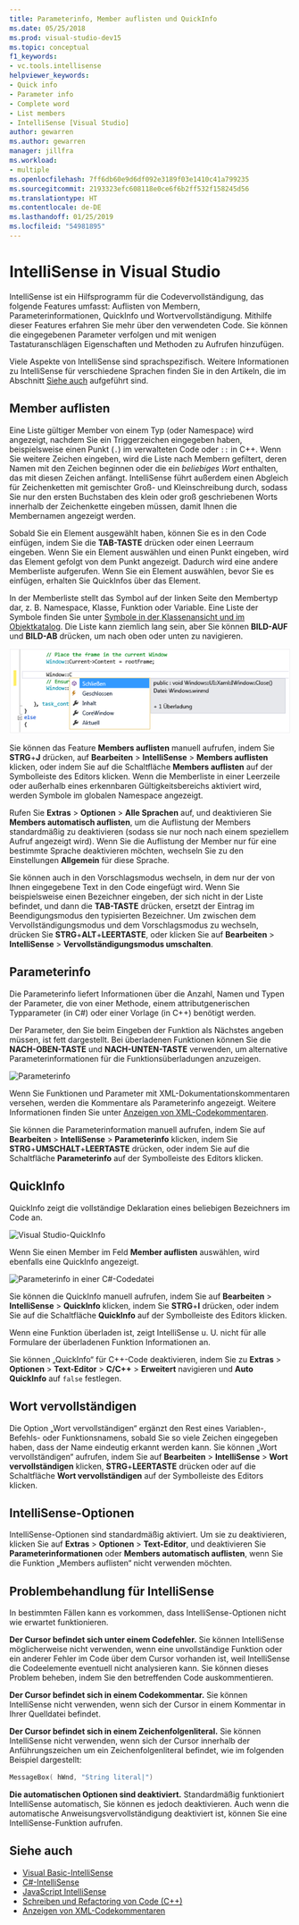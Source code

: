 ```yaml
---
title: Parameterinfo, Member auflisten und QuickInfo
ms.date: 05/25/2018
ms.prod: visual-studio-dev15
ms.topic: conceptual
f1_keywords:
- vc.tools.intellisense
helpviewer_keywords:
- Quick info
- Parameter info
- Complete word
- List members
- IntelliSense [Visual Studio]
author: gewarren
ms.author: gewarren
manager: jillfra
ms.workload:
- multiple
ms.openlocfilehash: 7ff6db60e9d6df092e3189f03e1410c41a799235
ms.sourcegitcommit: 2193323efc608118e0ce6f6b2ff532f158245d56
ms.translationtype: HT
ms.contentlocale: de-DE
ms.lasthandoff: 01/25/2019
ms.locfileid: "54981895"
---
```

# <a name="intellisense-in-visual-studio"></a>IntelliSense in Visual Studio

IntelliSense ist ein Hilfsprogramm für die Codevervollständigung, das folgende Features umfasst: Auflisten von Membern, Parameterinformationen, QuickInfo und Wortvervollständigung. Mithilfe dieser Features erfahren Sie mehr über den verwendeten Code. Sie können die eingegebenen Parameter verfolgen und mit wenigen Tastaturanschlägen Eigenschaften und Methoden zu Aufrufen hinzufügen.

Viele Aspekte von IntelliSense sind sprachspezifisch. Weitere Informationen zu IntelliSense für verschiedene Sprachen finden Sie in den Artikeln, die im Abschnitt [Siehe auch](#see-also) aufgeführt sind.

## <a name="list-members"></a>Member auflisten

Eine Liste gültiger Member von einem Typ (oder Namespace) wird angezeigt, nachdem Sie ein Triggerzeichen eingegeben haben, beispielsweise einen Punkt (`.`) im verwalteten Code oder `::` in C++. Wenn Sie weitere Zeichen eingeben, wird die Liste nach Membern gefiltert, deren Namen mit den Zeichen beginnen oder die ein *beliebiges Wort* enthalten, das mit diesen Zeichen anfängt. IntelliSense führt außerdem einen Abgleich für Zeichenketten mit gemischter Groß- und Kleinschreibung durch, sodass Sie nur den ersten Buchstaben des klein oder groß geschriebenen Worts innerhalb der Zeichenkette eingeben müssen, damit Ihnen die Membernamen angezeigt werden.

Sobald Sie ein Element ausgewählt haben, können Sie es in den Code einfügen, indem Sie die **TAB-TASTE** drücken oder einen Leerraum eingeben. Wenn Sie ein Element auswählen und einen Punkt eingeben, wird das Element gefolgt von dem Punkt angezeigt. Dadurch wird eine andere Memberliste aufgerufen. Wenn Sie ein Element auswählen, bevor Sie es einfügen, erhalten Sie QuickInfos über das Element.

In der Memberliste stellt das Symbol auf der linken Seite den Membertyp dar, z. B. Namespace, Klasse, Funktion oder Variable. Eine Liste der Symbole finden Sie unter [Symbole in der Klassenansicht und im Objektkatalog](../ide/class-view-and-object-browser-icons.md). Die Liste kann ziemlich lang sein, aber Sie können **BILD-AUF** und **BILD-AB** drücken, um nach oben oder unten zu navigieren.

![Visual Studio, Member-Liste](../ide/media/vs2015_intellisense.png)

Sie können das Feature **Members auflisten** manuell aufrufen, indem Sie **STRG**+**J** drücken, auf **Bearbeiten** > **IntelliSense** > **Members auflisten** klicken, oder indem Sie auf die Schaltfläche **Members auflisten** auf der Symbolleiste des Editors klicken. Wenn die Memberliste in einer Leerzeile oder außerhalb eines erkennbaren Gültigkeitsbereichs aktiviert wird, werden Symbole im globalen Namespace angezeigt.

Rufen Sie **Extras** > **Optionen** > **Alle Sprachen** auf, und deaktivieren Sie **Members automatisch auflisten**, um die Auflistung der Members standardmäßig zu deaktivieren (sodass sie nur noch nach einem speziellem Aufruf angezeigt wird). Wenn Sie die Auflistung der Member nur für eine bestimmte Sprache deaktivieren möchten, wechseln Sie zu den Einstellungen **Allgemein** für diese Sprache.

Sie können auch in den Vorschlagsmodus wechseln, in dem nur der von Ihnen eingegebene Text in den Code eingefügt wird. Wenn Sie beispielsweise einen Bezeichner eingeben, der sich nicht in der Liste befindet, und dann die **TAB-TASTE** drücken, ersetzt der Eintrag im Beendigungsmodus den typisierten Bezeichner. Um zwischen dem Vervollständigungsmodus und dem Vorschlagsmodus zu wechseln, drücken Sie **STRG**+**ALT**+**LEERTASTE**, oder klicken Sie auf **Bearbeiten** > **IntelliSense** > **Vervollständigungsmodus umschalten**.

## <a name="parameter-info"></a>Parameterinfo

Die Parameterinfo liefert Informationen über die Anzahl, Namen und Typen der Parameter, die von einer Methode, einem attributgenerischen Typparameter (in C#) oder einer Vorlage (in C++) benötigt werden.

Der Parameter, den Sie beim Eingeben der Funktion als Nächstes angeben müssen, ist fett dargestellt. Bei überladenen Funktionen können Sie die **NACH-OBEN-TASTE** und **NACH-UNTEN-TASTE** verwenden, um alternative Parameterinformationen für die Funktionsüberladungen anzuzeigen.

![Parameterinfo](../ide/media/vs2015_param_info.png)

Wenn Sie Funktionen und Parameter mit XML-Dokumentationskommentaren versehen, werden die Kommentare als Parameterinfo angezeigt. Weitere Informationen finden Sie unter [Anzeigen von XML-Codekommentaren](reference/generate-xml-documentation-comments.md).

Sie können die Parameterinformation manuell aufrufen, indem Sie auf **Bearbeiten** > **IntelliSense** > **Parameterinfo** klicken, indem Sie **STRG**+**UMSCHALT**+**LEERTASTE** drücken, oder indem Sie auf die Schaltfläche **Parameterinfo** auf der Symbolleiste des Editors klicken.

## <a name="quick-info"></a>QuickInfo

QuickInfo zeigt die vollständige Deklaration eines beliebigen Bezeichners im Code an.

![Visual Studio-QuickInfo](../ide/media/vs2015_quick_info.png)

Wenn Sie einen Member im Feld **Member auflisten** auswählen, wird ebenfalls eine QuickInfo angezeigt.

![Parameterinfo in einer C&#35;-Codedatei](../ide/media/vs2015_paraminfo.png)

Sie können die QuickInfo manuell aufrufen, indem Sie auf **Bearbeiten** > **IntelliSense** > **QuickInfo** klicken, indem Sie **STRG**+**I** drücken, oder indem Sie auf die Schaltfläche **QuickInfo** auf der Symbolleiste des Editors klicken.

Wenn eine Funktion überladen ist, zeigt IntelliSense u. U. nicht für alle Formulare der überladenen Funktion Informationen an.

Sie können „QuickInfo“ für C++-Code deaktivieren, indem Sie zu **Extras** > **Optionen** > **Text-Editor** > **C/C++** > **Erweitert** navigieren und **Auto QuickInfo** auf `false` festlegen.

## <a name="complete-word"></a>Wort vervollständigen

Die Option „Wort vervollständigen“ ergänzt den Rest eines Variablen-, Befehls- oder Funktionsnamens, sobald Sie so viele Zeichen eingegeben haben, dass der Name eindeutig erkannt werden kann. Sie können „Wort vervollständigen“ aufrufen, indem Sie auf **Bearbeiten** > **IntelliSense** > **Wort vervollständigen** klicken, **STRG**+**LEERTASTE** drücken oder auf die Schaltfläche **Wort vervollständigen** auf der Symbolleiste des Editors klicken.

## <a name="intellisense-options"></a>IntelliSense-Optionen

IntelliSense-Optionen sind standardmäßig aktiviert. Um sie zu deaktivieren, klicken Sie auf **Extras** > **Optionen** > **Text-Editor**, und deaktivieren Sie **Parameterinformationen** oder **Members automatisch auflisten**, wenn Sie die Funktion „Members auflisten“ nicht verwenden möchten.

## <a name="troubleshoot-intellisense"></a>Problembehandlung für IntelliSense

In bestimmten Fällen kann es vorkommen, dass IntelliSense-Optionen nicht wie erwartet funktionieren.

**Der Cursor befindet sich unter einem Codefehler.** Sie können IntelliSense möglicherweise nicht verwenden, wenn eine unvollständige Funktion oder ein anderer Fehler im Code über dem Cursor vorhanden ist, weil IntelliSense die Codeelemente eventuell nicht analysieren kann. Sie können dieses Problem beheben, indem Sie den betreffenden Code auskommentieren.

**Der Cursor befindet sich in einem Codekommentar.** Sie können IntelliSense nicht verwenden, wenn sich der Cursor in einem Kommentar in Ihrer Quelldatei befindet.

**Der Cursor befindet sich in einem Zeichenfolgenliteral.** Sie können IntelliSense nicht verwenden, wenn sich der Cursor innerhalb der Anführungszeichen um ein Zeichenfolgenliteral befindet, wie im folgenden Beispiel dargestellt:

```cpp
MessageBox( hWnd, "String literal|")
```

**Die automatischen Optionen sind deaktiviert.** Standardmäßig funktioniert IntelliSense automatisch, Sie können es jedoch deaktivieren. Auch wenn die automatische Anweisungsvervollständigung deaktiviert ist, können Sie eine IntelliSense-Funktion aufrufen.

## <a name="see-also"></a>Siehe auch

- [Visual Basic-IntelliSense](../ide/visual-basic-specific-intellisense.md)
- [C#-IntelliSense](../ide/visual-csharp-intellisense.md)
- [JavaScript IntelliSense](../ide/javascript-intellisense.md)
- [Schreiben und Refactoring von Code (C++)](/cpp/ide/writing-and-refactoring-code-cpp)
- [Anzeigen von XML-Codekommentaren](reference/generate-xml-documentation-comments.md)